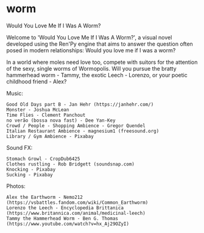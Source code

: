 # worm
Would You Love Me If I Was A Worm?

Welcome to 'Would You Love Me If I Was A Worm?', a visual novel developed using the Ren'Py engine that aims to answer the question often posed in modern relationships: Would you love me if I was a worm?

In a world where moles need love too, compete with suitors for the attention of the sexy, single worms of Wormopolis. 
Will you pursue the bratty hammerhead worm - Tammy, the exotic Leech - Lorenzo, or your poetic childhood friend - Alex?

Music:

    Good Old Days part B - Jan Hehr (https://janhehr.com/)
    Monster - Joshua McLean
    Time Flies - Clement Panchout
    no verão (bossa nova fast) - Dee Yan-Key
    Crowd / People - Shopping Ambience - Gregor Quendel
    Italian Restaurant Ambience - magnesium1 (freesound.org)
    Library / Gym Ambience - Pixabay

Sound FX: 

    Stomach Growl - CropDub6425
    Clothes rustling - Rob Bridgett (soundsnap.com)
    Knocking - Pixabay 
    Sucking - Pixabay
    
Photos:

    Alex the Earthworm - Nemo212 (https://vsbattles.fandom.com/wiki/Common_Earthworm)
    Lorenzo the Leech - Encyclopedia Brittanica (https://www.britannica.com/animal/medicinal-leech)
    Tammy the Hammerhead Worm - Ben G. Thomas (https://www.youtube.com/watch?v=hx_Aj29OZyI)
